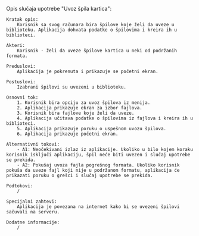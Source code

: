 Opis slučaja upotrebe "Uvoz špila kartica":

    Kratak opis: 
        Korisnik sa svog računara bira špilove koje želi da uveze u biblioteku. Aplikacija dohvata podatke o špilovima i kreira ih u biblioteci.

    Akteri:
        Korisnik - želi da uveze špilove kartica u neki od podržanih formata.

    Preduslovi: 
        Aplikacija je pokrenuta i prikazuje se početni ekran.

    Postuslovi:
        Izabrani špilovi su uvezeni u biblioteku.

    Osnovni tok:
        1. Korisnik bira opciju za uvoz špilova iz menija.
        2. Aplikacija prikazuje ekran za izbor fajlova.
        3. Korisnik bira fajlove koje želi da uveze.
        4. Aplikacija učitava podatke o špilovima iz fajlova i kreira ih u biblioteci.
        5. Aplikacija prikazuje poruku o uspešnom uvozu špilova.
        6. Aplikacija prikazuje početni ekran.
                
    Alternativni tokovi:
        - A1: Neočekivani izlaz iz aplikacije. Ukoliko u bilo kojem koraku korisnik isključi aplikaciju, špil neće biti uvezen i slučaj upotrebe se prekida.
        - A2: Pokušaj uvoza fajla pogrešnog formata. Ukoliko korisnik pokuša da uveze fajl koji nije u podržanom formatu, aplikacija će prikazati poruku o grešci i slučaj upotrebe se prekida.
        
    Podtokovi: 
        /

    Specijalni zahtevi:
        Aplikacija je povezana na internet kako bi se uvezeni špilovi sačuvali na serveru.

    Dodatne informacije: 
        /
